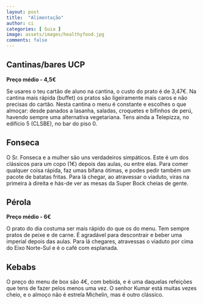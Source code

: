 ```yaml
---
layout: post
title:  "Alimentação"
author: ci
categories: [ Guia ]
image: assets/images/healthyfood.jpg
comments: false
---
```

## Cantinas/bares UCP
**Preço médio - 4,5€**

Se usares o teu cartão de aluno na cantina, o custo do prato é de 3,47€. Na cantina mais rápida (buffet) os pratos são ligeiramente mais caros e não precisas do cartão. Nesta cantina o menu é constante e escolhes o que almoçar: desde panados a lasanha, saladas, croquetes e bifinhos de perú, havendo sempre uma alternativa vegetariana. Tens ainda a Telepizza, no edifício 5 (CLSBE), no bar do piso 0.

## Fonseca
O Sr. Fonseca e a mulher são uns verdadeiros simpáticos. Este é um dos clássicos para um copo (1€) depois das aulas, ou entre elas. Para comer qualquer coisa rápida, faz umas bifana ótimas, e podes pedir também um pacote de batatas fritas. Para lá chegar, ao atravessar o viaduto, viras na primeira à direita e hás-de ver as mesas da Super Bock cheias de gente.

## Pérola
**Preço médio - 6€**

O prato do dia costuma ser mais rápido do que os do menu. Tem sempre pratos de peixe e de carne. É agradável para descontrair e beber uma imperial depois das aulas. Para lá chegares, atravessas o viaduto por cima do Eixo Norte-Sul e é o café com esplanada.

## Kebabs
O preço do menu de box são 4€, com bebida, e é uma daquelas refeições que tens de fazer pelos menos uma vez. O senhor Kumar está muitas vezes cheio, e o almoço não é estrela Michelin, mas é outro clássico.
